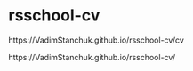 # rsschool-cv
<p>https://VadimStanchuk.github.io/rsschool-cv/cv<p>
<p>https://VadimStanchuk.github.io/rsschool-cv/<p>
